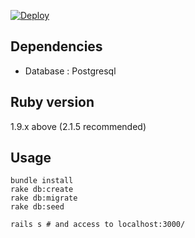 [![Deploy](https://www.herokucdn.com/deploy/button.png)](https://heroku.com/deploy?template=https://github.com/gouf/ransack_with_cookie_sample)

## Dependencies

* Database : Postgresql

## Ruby version
1.9.x above (2.1.5 recommended)

## Usage

```
bundle install
rake db:create
rake db:migrate
rake db:seed

rails s # and access to localhost:3000/
```
